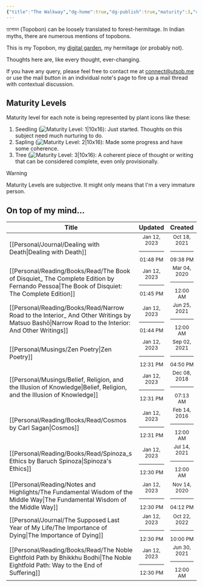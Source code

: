 ```yaml
---
{"title":"The Walkway","dg-home":true,"dg-publish":true,"maturity":3,"created":"2023-01-02T21:30:15+06:00","updated":"2023-01-13T13:34:42+06:00","dg-metatags":{"description":"Utsob's Digital Garden","og:description":"Utsob's Digital Garden"},"permalink":"/the-walkway/","metatags":{"description":"Utsob's Digital Garden","og:description":"Utsob's Digital Garden"},"tags":["gardenEntry"],"dgPassFrontmatter":true}
---
```


তপোবন (Topobon) can be loosely translated to forest-hermitage. In Indian myths, there are numerous mentions of topobons.

This is my Topobon, my [digital garden](https://cagrimmett.com/notes/2020/11/08/what-are-digital-gardens/), my hermitage (or probably not).

Thoughts here are, like every thought, ever-changing.

If you have any query, please feel free to contact me at [connect@utsob.me](mailto:connect@utsob.me) or use the mail button in an individual note's page to fire up a mail thread with contextual discussion.

## Maturity Levels
Maturity level for each note is being represented by plant icons like these:
  1. Seedling (![Maturity Level: 1|10x16](https://topobon.utsob.me/img/tree-1.svg)): Just started. Thoughts on this subject need much nurturing to do.
  2. Sapling (![Maturity Level: 2|10x16](https://topobon.utsob.me/img/tree-2.svg)): Made some progress and have some coherence.
  3. Tree (![Maturity Level: 3|10x16](https://topobon.utsob.me/img/tree-3.svg)): A coherent piece of thought or writing that can be considered complete, even only provisionally.


> [!Warning] 
> Maturity Levels are subjective. It might only means that I'm a very immature person.


## On top of my mind…
| Title                                                                                                                                               | Updated                                                   | Created                                                   |
| --------------------------------------------------------------------------------------------------------------------------------------------------- | --------------------------------------------------------- | --------------------------------------------------------- |
| [[Personal/Journal/Dealing with Death\|Dealing with Death]]                                                                                      | <center><small>Jan 12, 2023<hr/>01:48 PM</small></center> | <center><small>Oct 18, 2021<hr/>09:38 PM</small></center> |
| [[Personal/Reading/Books/Read/The Book of Disquiet_ The Complete Edition by Fernando Pessoa\|The Book of Disquiet: The Complete Edition]]        | <center><small>Jan 12, 2023<hr/>01:45 PM</small></center> | <center><small>Mar 04, 2020<hr/>12:00 AM</small></center> |
| [[Personal/Reading/Books/Read/Narrow Road to the Interior_ And Other Writings by Matsuo Bashō\|Narrow Road to the Interior: And Other Writings]] | <center><small>Jan 12, 2023<hr/>01:44 PM</small></center> | <center><small>Jun 25, 2021<hr/>12:00 AM</small></center> |
| [[Personal/Musings/Zen Poetry\|Zen Poetry]]                                                                                                      | <center><small>Jan 12, 2023<hr/>12:31 PM</small></center> | <center><small>Sep 02, 2021<hr/>04:50 PM</small></center> |
| [[Personal/Musings/Belief, Religion, and the Illusion of Knowledge\|Belief, Religion, and the Illusion of Knowledge]]                            | <center><small>Jan 12, 2023<hr/>12:31 PM</small></center> | <center><small>Dec 08, 2018<hr/>07:13 AM</small></center> |
| [[Personal/Reading/Books/Read/Cosmos by Carl Sagan\|Cosmos]]                                                                                     | <center><small>Jan 12, 2023<hr/>12:31 PM</small></center> | <center><small>Feb 14, 2016<hr/>12:00 AM</small></center> |
| [[Personal/Reading/Books/Read/Spinoza_s Ethics by Baruch Spinoza\|Spinoza's Ethics]]                                                             | <center><small>Jan 12, 2023<hr/>12:30 PM</small></center> | <center><small>Jul 14, 2021<hr/>12:00 AM</small></center> |
| [[Personal/Reading/Notes and Highlights/The Fundamental Wisdom of the Middle Way\|The Fundamental Wisdom of the Middle Way]]                     | <center><small>Jan 12, 2023<hr/>12:30 PM</small></center> | <center><small>Nov 14, 2020<hr/>04:12 PM</small></center> |
| [[Personal/Journal/The Supposed Last Year of My Life/The Importance of Dying\|The Importance of Dying]]                                          | <center><small>Jan 12, 2023<hr/>12:30 PM</small></center> | <center><small>Oct 22, 2022<hr/>10:00 PM</small></center> |
| [[Personal/Reading/Books/Read/The Noble Eightfold Path by Bhikkhu Bodhi\|The Noble Eightfold Path: Way to the End of Suffering]]                 | <center><small>Jan 12, 2023<hr/>12:30 PM</small></center> | <center><small>Jun 30, 2021<hr/>12:00 AM</small></center> |

